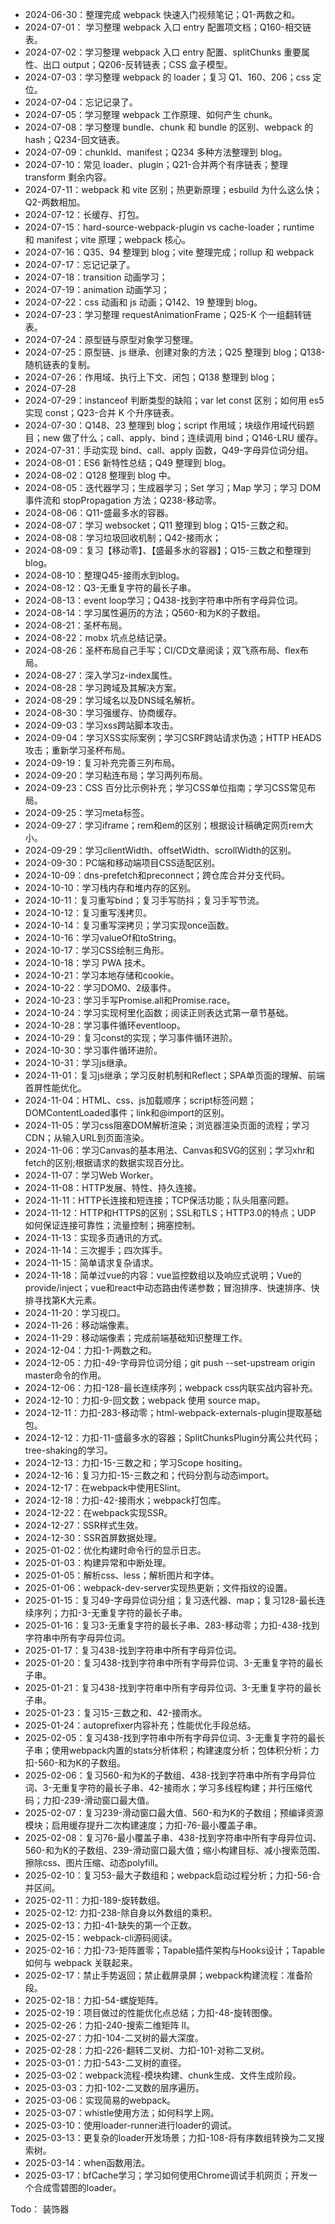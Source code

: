 - 2024-06-30：整理完成 webpack 快速入门视频笔记；Q1-两数之和。
- 2024-07-01： 学习整理 webpack 入口 entry 配置项文档；Q160-相交链表。
- 2024-07-02：学习整理 webpack 入口 entry 配置、splitChunks 重要属性、出口 output；Q206-反转链表；CSS 盒子模型。
- 2024-07-03：学习整理 webpack 的 loader；复习 Q1、160、206；css 定位。
- 2024-07-04：忘记记录了。
- 2024-07-05：学习整理 webpack 工作原理、如何产生 chunk。
- 2024-07-08：学习整理 bundle、chunk 和 bundle 的区别、webpack 的 hash；Q234-回文链表。
- 2024-07-09：chunkId、manifest；Q234 多种方法整理到 blog。
- 2024-07-10：常见 loader、plugin；Q21-合并两个有序链表；整理 transform 剩余内容。
- 2024-07-11：webpack 和 vite 区别；热更新原理；esbuild 为什么这么快；Q2-两数相加。
- 2024-07-12：长缓存、打包。
- 2024-07-15：hard-source-webpack-plugin vs cache-loader；runtime 和 manifest；vite 原理；webpack 核心。
- 2024-07-16：Q35、94 整理到 blog；vite 整理完成；rollup 和 webpack
- 2024-07-17：忘记记录了。
- 2024-07-18：transition 动画学习；
- 2024-07-19：animation 动画学习；
- 2024-07-22：css 动画和 js 动画；Q142、19 整理到 blog。
- 2024-07-23：学习整理 requestAnimationFrame；Q25-K 个一组翻转链表。
- 2024-07-24：原型链与原型对象学习整理。
- 2024-07-25：原型链、js 继承、创建对象的方法；Q25 整理到 blog；Q138-随机链表的复制。
- 2024-07-26：作用域、执行上下文、闭包；Q138 整理到 blog；
- 2024-07-28
- 2024-07-29：instanceof 判断类型的缺陷；var let const 区别；如何用 es5 实现 const；Q23-合并 K 个升序链表。
- 2024-07-30：Q148、23 整理到 blog；script 作用域；块级作用域代码题目；new 做了什么；call、apply、bind；连续调用 bind；Q146-LRU 缓存。
- 2024-07-31：手动实现 bind、call、apply 函数，Q49-字母异位词分组。
- 2024-08-01：ES6 新特性总结；Q49 整理到 blog。
- 2024-08-02：Q128 整理到 blog 中。
- 2024-08-05：迭代器学习；生成器学习；Set 学习；Map 学习；学习 DOM 事件流和 stopPropagation 方法；Q238-移动零。
- 2024-08-06：Q11-盛最多水的容器。
- 2024-08-07：学习 websocket；Q11 整理到 blog；Q15-三数之和。
- 2024-08-08：学习垃圾回收机制；Q42-接雨水；
- 2024-08-09：复习【移动零】、【盛最多水的容器】；Q15-三数之和整理到blog。
- 2024-08-10：整理Q45-接雨水到blog。
- 2024-08-12：Q3-无重复字符的最长子串。
- 2024-08-13：event loop学习；Q438-找到字符串中所有字母异位词。
- 2024-08-14：学习属性遍历的方法；Q560-和为K的子数组。
- 2024-08-21：圣杯布局。
- 2024-08-22：mobx 坑点总结记录。
- 2024-08-26：圣杯布局自己手写；CI/CD文章阅读；双飞燕布局、flex布局。
- 2024-08-27：深入学习z-index属性。
- 2024-08-28：学习跨域及其解决方案。
- 2024-08-29：学习域名以及DNS域名解析。
- 2024-08-30：学习强缓存、协商缓存。
- 2024-09-03：学习xss跨站脚本攻击。
- 2024-09-04：学习XSS实际案例；学习CSRF跨站请求伪造；HTTP HEADS攻击；重新学习圣杯布局。
- 2024-09-19：复习补充完善三列布局。
- 2024-09-20：学习粘连布局；学习两列布局。
- 2024-09-23：CSS 百分比示例补充；学习CSS单位指南；学习CSS常见布局。
- 2024-09-25：学习meta标签。
- 2024-09-27：学习iframe；rem和em的区别；根据设计稿确定网页rem大小。
- 2024-09-29：学习clientWidth、offsetWidth、scrollWidth的区别。
- 2024-09-30：PC端和移动端项目CSS适配区别。
- 2024-10-09：dns-prefetch和preconnect；跨仓库合并分支代码。
- 2024-10-10：学习栈内存和堆内存的区别。
- 2024-10-11：复习重写bind；复习手写防抖；复习手写节流。
- 2024-10-12：复习重写浅拷贝。
- 2024-10-14：复习重写深拷贝；学习实现once函数。
- 2024-10-16：学习valueOf和toString。
- 2024-10-17：学习CSS绘制三角形。
- 2024-10-18：学习 PWA 技术。
- 2024-10-21：学习本地存储和cookie。
- 2024-10-22：学习DOM0、2级事件。
- 2024-10-23：学习手写Promise.all和Promise.race。
- 2024-10-24：学习实现柯里化函数；阅读正则表达式第一章节基础。
- 2024-10-28：学习事件循环eventloop。
- 2024-10-29：复习const的实现；学习事件循环进阶。
- 2024-10-30：学习事件循环进阶。
- 2024-10-31：学习js继承。
- 2024-11-01：复习js继承；学习反射机制和Reflect；SPA单页面的理解、前端首屏性能优化。
- 2024-11-04：HTML、css、js加载顺序；script标签问题；DOMContentLoaded事件；link和@import的区别。
- 2024-11-05：学习css阻塞DOM解析渲染；浏览器渲染页面的流程；学习CDN；从输入URL到页面渲染。
- 2024-11-06：学习Canvas的基本用法、Canvas和SVG的区别；学习xhr和fetch的区别;根据请求的数据实现百分比。
- 2024-11-07：学习Web Worker。
- 2024-11-08：HTTP发展、特性、持久连接。
- 2024-11-11：HTTP长连接和短连接；TCP保活功能；队头阻塞问题。
- 2024-11-12：HTTP和HTTPS的区别；SSL和TLS；HTTP3.0的特点；UDP 如何保证连接可靠性；流量控制；拥塞控制。
- 2024-11-13：实现多页通讯的方式。
- 2024-11-14：三次握手；四次挥手。
- 2024-11-15：简单请求复杂请求。
- 2024-11-18：简单过vue的内容：vue监控数组以及响应式说明；Vue的provide/inject；vue和react中动态路由传递参数；冒泡排序、快速排序、快排寻找第K大元素。
- 2024-11-20：学习视口。
- 2024-11-26：移动端像素。
- 2024-11-29：移动端像素；完成前端基础知识整理工作。
- 2024-12-04：力扣-1-两数之和。
- 2024-12-05：力扣-49-字母异位词分组；git push --set-upstream origin master命令的作用。
- 2024-12-06：力扣-128-最长连续序列；webpack css内联实战内容补充。
- 2024-12-10：力扣-9-回文数；webpack 使用 source map。
- 2024-12-11：力扣-283-移动零；html-webpack-externals-plugin提取基础包。
- 2024-12-12：力扣-11-盛最多水的容器；SplitChunksPlugin分离公共代码；tree-shaking的学习。
- 2024-12-13：力扣-15-三数之和；学习Scope hositing。
- 2024-12-16：复习力扣-15-三数之和；代码分割与动态import。
- 2024-12-17：在webpack中使用ESlint。
- 2024-12-18：力扣-42-接雨水；webpack打包库。
- 2024-12-22：在webpack实现SSR。
- 2024-12-27：SSR样式生效。
- 2024-12-30：SSR首屏数据处理。
- 2025-01-02：优化构建时命令行的显示日志。
- 2025-01-03：构建异常和中断处理。
- 2025-01-05：解析css、less；解析图片和字体。
- 2025-01-06：webpack-dev-server实现热更新；文件指纹的设置。
- 2025-01-15：复习49-字母异位词分组；复习迭代器、map；复习128-最长连续序列；力扣-3-无重复字符的最长子串。
- 2025-01-16：复习3-无重复字符的最长子串、283-移动零；力扣-438-找到字符串中所有字母异位词。
- 2025-01-17：复习438-找到字符串中所有字母异位词。
- 2025-01-20：复习438-找到字符串中所有字母异位词、3-无重复字符的最长子串。
- 2025-01-21：复习438-找到字符串中所有字母异位词、3-无重复字符的最长子串。
- 2025-01-23：复习15-三数之和、42-接雨水。
- 2025-01-24：autoprefixer内容补充；性能优化手段总结。
- 2025-02-05：复习438-找到字符串中所有字母异位词、3-无重复字符的最长子串；使用webpack内置的stats分析体积；构建速度分析；包体积分析；力扣-560-和为K的子数组。
- 2025-02-06：复习560-和为K的子数组、438-找到字符串中所有字母异位词、3-无重复字符的最长子串、42-接雨水；学习多线程构建；并行压缩代码；力扣-239-滑动窗口最大值。
- 2025-02-07：复习239-滑动窗口最大值、560-和为K的子数组；预编译资源模块；启用缓存提升二次构建速度；力扣-76-最小覆盖子串。
- 2025-02-08：复习76-最小覆盖子串、438-找到字符串中所有字母异位词、560-和为K的子数组、239-滑动窗口最大值；缩小构建目标、减小搜索范围、擦除css、图片压缩、动态polyfill。
- 2025-02-10：复习53-最大子数组和；webpack启动过程分析；力扣-56-合并区间。
- 2025-02-11：力扣-189-旋转数组。
- 2025-02-12: 力扣-238-除自身以外数组的乘积。
- 2025-02-13：力扣-41-缺失的第一个正数。
- 2025-02-15：webpack-cli源码阅读。
- 2025-02-16：力扣-73-矩阵置零；Tapable插件架构与Hooks设计；Tapable 如何与 webpack 关联起来。
- 2025-02-17：禁止手势返回；禁止截屏录屏；webpack构建流程：准备阶段。
- 2025-02-18：力扣-54-螺旋矩阵。
- 2025-02-19：项目做过的性能优化点总结；力扣-48-旋转图像。
- 2025-02-26：力扣-240-搜索二维矩阵 II。
- 2025-02-27：力扣-104-二叉树的最大深度。
- 2025-02-28：力扣-226-翻转二叉树、力扣-101-对称二叉树。
- 2025-03-01：力扣-543-二叉树的直径。
- 2025-03-02：webpack流程-模块构建、chunk生成、文件生成阶段。
- 2025-03-03：力扣-102-二叉数的层序遍历。
- 2025-03-06：实现简易的webpack。
- 2025-03-07：whistle使用方法；如何科学上网。
- 2025-03-10：使用loader-runner进行loader的调试。
- 2025-03-13：更复杂的loader开发场景；力扣-108-将有序数组转换为二叉搜索树。
- 2025-03-14：when函数用法。
- 2025-03-17：bfCache学习；学习如何使用Chrome调试手机网页；开发一个合成雪碧图的loader。

Todo：
装饰器
